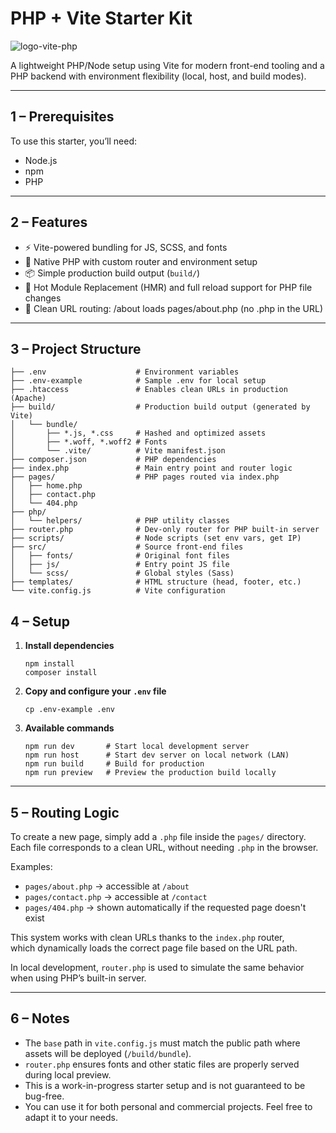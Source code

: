 # PHP + Vite Starter Kit

![logo-vite-php](https://github.com/user-attachments/assets/096f7c33-46af-4c54-bf2f-8d7a641fb2a4)

A lightweight PHP/Node setup using Vite for modern front-end tooling and a PHP backend with environment flexibility (local, host, and build modes).

---

## 1 – Prerequisites

To use this starter, you’ll need:

- Node.js
- npm
- PHP

---

## 2 – Features

- ⚡ Vite-powered bundling for JS, SCSS, and fonts
- 🐘 Native PHP with custom router and environment setup
- 📦 Simple production build output (`build/`)
- 🔁 Hot Module Replacement (HMR) and full reload support for PHP file changes
- 🧭 Clean URL routing: /about loads pages/about.php (no .php in the URL)

---

## 3 – Project Structure

    ├── .env                    # Environment variables
    ├── .env-example            # Sample .env for local setup
    ├── .htaccess               # Enables clean URLs in production (Apache)
    ├── build/                  # Production build output (generated by Vite)
    │   └── bundle/
    │       ├── *.js, *.css     # Hashed and optimized assets
    │       ├── *.woff, *.woff2 # Fonts
    │       └── .vite/          # Vite manifest.json
    ├── composer.json           # PHP dependencies
    ├── index.php               # Main entry point and router logic
    ├── pages/                  # PHP pages routed via index.php
    │   ├── home.php
    │   ├── contact.php
    │   └── 404.php
    ├── php/
    │   └── helpers/            # PHP utility classes
    ├── router.php              # Dev-only router for PHP built-in server
    ├── scripts/                # Node scripts (set env vars, get IP)
    ├── src/                    # Source front-end files
    │   ├── fonts/              # Original font files
    │   ├── js/                 # Entry point JS file
    │   └── scss/               # Global styles (Sass)
    ├── templates/              # HTML structure (head, footer, etc.)
    └── vite.config.js          # Vite configuration


## 4 – Setup

1. **Install dependencies**

       npm install
       composer install

2. **Copy and configure your `.env` file**

       cp .env-example .env

3. **Available commands**

       npm run dev       # Start local development server
       npm run host      # Start dev server on local network (LAN)
       npm run build     # Build for production
       npm run preview   # Preview the production build locally

---

## 5 – Routing Logic

To create a new page, simply add a `.php` file inside the `pages/` directory.  
Each file corresponds to a clean URL, without needing `.php` in the browser.

Examples:
- `pages/about.php` → accessible at `/about`
- `pages/contact.php` → accessible at `/contact`
- `pages/404.php` → shown automatically if the requested page doesn't exist

This system works with clean URLs thanks to the `index.php` router,  
which dynamically loads the correct page file based on the URL path.

In local development, `router.php` is used to simulate the same behavior when using PHP’s built-in server.

---

## 6 – Notes

- The `base` path in `vite.config.js` must match the public path where assets will be deployed (`/build/bundle`).
- `router.php` ensures fonts and other static files are properly served during local preview.
- This is a work-in-progress starter setup and is not guaranteed to be bug-free.
- You can use it for both personal and commercial projects. Feel free to adapt it to your needs.
